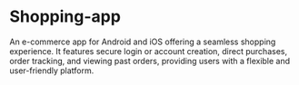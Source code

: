 # Shopping-app
An e-commerce app for Android and iOS offering a seamless shopping experience. It features secure login or account creation, direct purchases, order tracking, and viewing past orders, providing users with a flexible and user-friendly platform.
